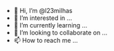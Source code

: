 - 👋 Hi, I’m @l23milhas
- 👀 I’m interested in ...
- 🌱 I’m currently learning ...
- 💞️ I’m looking to collaborate on ...
- 📫 How to reach me ...

<!---
l23milhas/l23milhas is a ✨ special ✨ repository because its `README.md` (this file) appears on your GitHub profile.
You can click the Preview link to take a look at your changes.
--->
